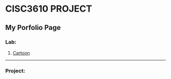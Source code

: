 # CISC3610 PROJECT
## My Porfolio Page

### Lab:
1. [Cartoon](chunyonglin.github.io/cartoon.html)





_______________________________________________
### Project:
